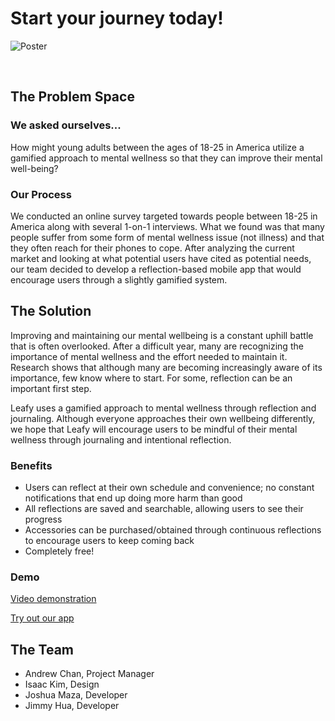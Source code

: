 # Start your journey today!
![Poster](https://user-images.githubusercontent.com/24230285/117231127-6d656b80-add3-11eb-95cf-e3f6081332de.png)

&nbsp;
## The Problem Space
### We asked ourselves...
How might young adults between the ages of 18-25 in America utilize a gamified approach to mental wellness so that they can improve their mental well-being?

### Our Process
We conducted an online survey targeted towards people between 18-25 in America along with several 1-on-1 interviews. What we found was that many people suffer from some form of mental wellness issue (not illness) and that they often reach for their phones to cope. After analyzing the current market and looking at what potential users have cited as potential needs, our team decided to develop a reflection-based mobile app that would encourage users through a slightly gamified system.

## The Solution

Improving and maintaining our mental wellbeing is a constant uphill battle that is often overlooked. After a difficult year, many are recognizing the importance of mental wellness and the effort needed to maintain it. Research shows that although many are becoming increasingly aware of its importance, few know where to start. For some, reflection can be an important first step.

Leafy uses a gamified approach to mental wellness through reflection and journaling. Although everyone approaches their own wellbeing differently, we hope that Leafy will encourage users to be mindful of their mental wellness through journaling and intentional reflection.

### Benefits
- Users can reflect at their own schedule and convenience; no constant notifications that end up doing more harm than good
- All reflections are saved and searchable, allowing users to see their progress
- Accessories can be purchased/obtained through continuous reflections to encourage users to keep coming back
- Completely free!

### Demo
[Video demonstration](www.youtube.com)

[Try out our app](https://expo.io/@jimhua32/projects/leafytest)

## The Team
- Andrew Chan, Project Manager
- Isaac Kim, Design
- Joshua Maza, Developer
- Jimmy Hua, Developer
